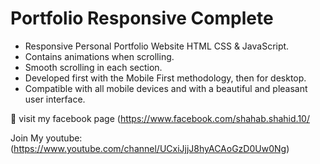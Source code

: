 # Portfolio Responsive Complete

- Responsive Personal Portfolio Website HTML CSS & JavaScript.
- Contains animations when scrolling.
- Smooth scrolling in each section.
- Developed first with the Mobile First methodology, then for desktop.
- Compatible with all mobile devices and with a beautiful and pleasant user interface.

💙 visit my facebook page (https://www.facebook.com/shahab.shahid.10/

   Join My youtube: (https://www.youtube.com/channel/UCxiJjjJ8hyACAoGzD0Uw0Ng)
